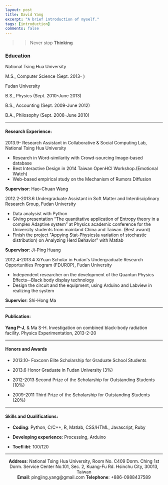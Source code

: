 ```yaml
---
layout: post
title: David Yang
excerpt: "A brief introduction of myself."
tags: [introduction]
comments: false
---
```


>> Never stop __Thinking__

### Education

National Tsing Hua University

M.S., Computer Science
(Sept. 2013- )

Fudan University

B.S., Physics
(Sept. 2010-June 2013)

B.S., Accounting
(Sept. 2009-June 2012)

B.A., Philosophy 
(Sept. 2008-June 2010)

---

#### Research Experience:

2013.9-
Research Assistant in Collaborative & Social Computing Lab, National Tsing Hua University

- Research in Word-similarity with Crowd-sourcing Image-based database
- Best Interactive Design in 2014 Taiwan OpenHCI Workshop.(Emotional Watch)
- Web-based empirical study on the Mechanism of Rumors Diffusion

**Supervisor**: Hao-Chuan Wang

2012.2-2013.6
Undergraduate Assistant in Soft Matter and Interdisciplinary Research Group, Fudan University

- Data analysist with Python
- Giving presentation “The quantitative application of Entropy theory in a complex Adaptive system” at Physics academic conference for the University students from mainland China and Taiwan. (Best award)
- Finish the project "Appying Stat-Physics(a variation of stochastic distribution) on Analyzing Herd Behavior" with Matlab

**Supervisor**: Ji-Ping Huang

2012.4-2013.4
XiYuan Scholar in Fudan's Undergraduate Research Opportunities Program (FDUROP), Fudan University

- Independent researcher on the development of the Quantun Physics Effects--Black body display technology
- Design the circuit and the equipment, using Arduino and Labview in realizing the system

**Supervior**: Shi-Hong Ma

---

#### Publication:

__Yang P-J__, & Ma S-H. Investigation on combined black-body radiation facility. Physics Experimentation, 2013-2-20

---

#### Honors and Awards

- 2013.10- Foxconn Elite Scholarship for Graduate School Students

- 2013.6 Honor Graduate in Fudan University (3%)

- 2012-2013 Second Prize of the Scholarship for Outstanding Students (10%)

- 2009-2011 Third Prize of the Scholarship for Outstanding Students (20%)

--- 

#### Skills and Qualifications:

- **Coding**: Python, C/C++, R, Matlab, CSS/HTML, Javascript, Ruby

- **Developing experience**: Processing, Arduino

- **Toefl ibt**: 100/120

---

<center><b>Address</b>: National Tsing Hua University, Room No. C409 Dorm. Ching 1st Dorm. Service Center
No.101, Sec. 2, Kuang-Fu Rd.
Hsinchu City, 30013, Taiwan</center>

<center><b>Email</b>: pingjing.yang@gmail.com <b>Telephone</b>: +886-0988437589</center>
